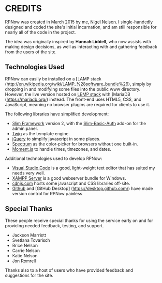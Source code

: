 CREDITS
=======

RPNow was created in March 2015 by me, [Nigel Nelson](http://nigelnelson.me).
I single-handedly designed and coded the site's initial incarnation, and am
still responsible for nearly all of the code in the project.

The idea was originally inspired by __Hannah Liddell__, who now assists with
making design decisions, as well as interacting with and gathering feedback
from the users of the site.


Technologies Used
-----------------
RPNow can easily be installed on a [LAMP stack
(http://en.wikipedia.org/wiki/LAMP_%28software_bundle%29), simply by
dropping in and modifying some files into the public www directory. However,
the live version hosted on [LEMP stack](https://lemp.io/) with [MariaDB
(https://mariadb.org/) instead. The front-end uses HTML5, CSS, and
JavaScript, meaning no browser plugins are required for clients to use it.

The following libraries have simplified development:
* [Slim Framework](http://www.slimframework.com) version 2, with the
  [Slim-Basic-Auth](http://www.appelsiini.net/projects/slim-basic-auth)
  add-on for the admin panel.
* [Twig](http://twig.sensiolabs.org) as the template engine.
* [jQuery](https://jquery.com/) to simplify javascript in some places.
* [Spectrum](https://bgrins.github.io/spectrum/) as the color-picker for
  browsers without one built-in.
* [Moment.js](http://momentjs.com/) to handle times, timezones, and dates.

Additional technologies used to develop RPNow:
* [Visual Studio Code](https://code.visualstudio.com/) is a good,
  light-weight text editor that has suited my needs very well.
* [XAMPP Server](https://www.apachefriends.org/index.html) is a good
  webserver bundle for Windows.
* [cdnjs.com](https://cdnjs.com) hosts some javascript and CSS libraries
  off-site.
* [Github](https://github.com) and [GitHub Desktop]
  (https://desktop.github.com/) have made version control for RPNow painless.


Special Thanks
--------------
These people receive special thanks for using the service early on and
for providing needed feedback, testing, and support.
* Jackson Marriott
* Svetlana Tovarisch
* Brice Nelson
* Carrie Nelson
* Katie Nelson
* Jon Romrell

Thanks also to a host of users who have provided feedback and suggestions
for the site.